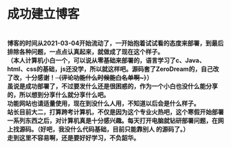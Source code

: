   <h1>成功建立博客<h1>
  <h4>博客的时间从2021-03-04开始流动了，一开始抱着试试看的态度来部署，到最后排除各种问题，一点点认真起来，就做成了现在这个样子。<br>
 （本人计算机小白一个，可以说从零基础来部署的，语言学习了c、Java、html、css的基础，js还没学，所以就这样吧。源码套了ZeroDream的，自己改了改，十分感谢！<s>（评论功能什么时候能白名单啊~）</s>）<br>
  虽说是成功部署了，不过要发什么还是很困惑的，作为一个小白也没什么能分享的，所以想到分享什么就分享什么吧。<br>
  功能网站也请适量使用，现在到没什么人用，不知道以后会是什么样子。<br>
  站长目前大二，打算跨考计算机，不仅是因为这个专业火热吧，这个寒假开始部署一系列东西之后，对计算机真是十分感兴趣。每天打开电脑就钻研部署问题，在网上找源码。（好吧，我没什么代码基础，目前只能靠别人   的源码了。）<br>
  走到这里不容易啊，还是要好好学习，不负韶华。<h4>
